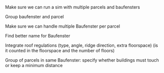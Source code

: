 Make sure we can run a sim with multiple parcels and baufensters

Group baufenster and parcel

Make sure we can handle multiple Baufenster per parcel

Find better name for Baufenster 

Integrate roof regulations (type, angle, ridge direction, extra floorspace) (is it counted in the floorspace and the number of floors)

Group of parcels in same Baufenster: specify whether buildings must touch or keep a minimum distance
